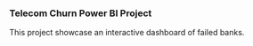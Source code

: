### Telecom Churn Power BI Project

This project showcase an interactive dashboard of failed banks.
